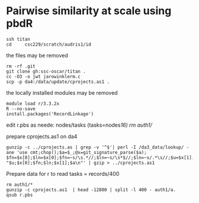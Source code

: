 # Pairwise similarity at scale using pbdR

```
ssh titan
cd     csc229/scratch/audris1/id
```

the files may be removed
```
rm -rf .git
git clone gh:ssc-oscar/titan .
cc -O3 -o jwt jarowinklerm.c 
scp -p da4:/data/update/cprojects.as1 .
```

the locally installed modules may be removed
```
module load r/3.3.2x
R --no-save
install.packages('RecordLinkage')
```

edit r.pbs as neede: nodes/tasks (tasks=nodes*16)
rm auth1/*

prepare cprojects.as1 on da4
```
gunzip -c ../cprojects.as | grep -v '^$'| perl -I /da3_data/lookup/ -ane 'use cmt;chop();$a=$_;@x=git_signature_parse($a); $fn=$x[0];$ln=$x[0];$fn=~s/\s.*//;$ln=~s/\s*$//;$ln=~s/.*\s//;$u=$x[1];$u=~s/\@.*//;print "$u;$x[0];$fn;$ln;$x[1];$a\n"' | gzip > ../cprojects.as1
```

Prepare data for r to read tasks = records/400
```
rm auth1/*
gunzip -c cprojects.as1  | head -12800 | split -l 400 - auth1/a.
qsub r.pbs 
```

